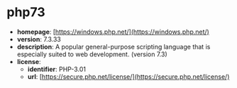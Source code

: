 # php73

- **homepage**: [https://windows.php.net/](https://windows.php.net/)
- **version**: 7.3.33
- **description**: A popular general-purpose scripting language that is especially suited to web development. (version 7.3)
- **license**:
  - **identifier**: PHP-3.01
  - **url**: [https://secure.php.net/license/](https://secure.php.net/license/)

